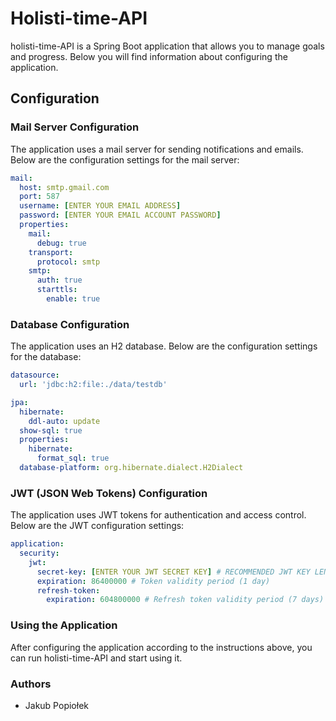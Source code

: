 # Holisti-time-API

holisti-time-API is a Spring Boot application that allows you to manage goals and progress. Below you will find information about configuring the application.

## Configuration

### Mail Server Configuration

The application uses a mail server for sending notifications and emails. Below are the configuration settings for the mail server:

```yaml
mail:
  host: smtp.gmail.com
  port: 587
  username: [ENTER YOUR EMAIL ADDRESS]
  password: [ENTER YOUR EMAIL ACCOUNT PASSWORD]
  properties:
    mail:
      debug: true
    transport:
      protocol: smtp
    smtp:
      auth: true
      starttls:
        enable: true
```
### Database Configuration

The application uses an H2 database. Below are the configuration settings for the database:

```yaml
datasource:
  url: 'jdbc:h2:file:./data/testdb'

jpa:
  hibernate:
    ddl-auto: update
  show-sql: true
  properties:
    hibernate:
      format_sql: true
  database-platform: org.hibernate.dialect.H2Dialect
```

### JWT (JSON Web Tokens) Configuration

The application uses JWT tokens for authentication and access control. Below are the JWT configuration settings:

```yaml
application:
  security:
    jwt:
      secret-key: [ENTER YOUR JWT SECRET KEY] # RECOMMENDED JWT KEY LENGTH IS 256 BITS (32 BYTES) OR LONGER
      expiration: 86400000 # Token validity period (1 day)
      refresh-token:
        expiration: 604800000 # Refresh token validity period (7 days)
```

### Using the Application

After configuring the application according to the instructions above, you can run holisti-time-API and start using it.

### Authors
- Jakub Popiołek

